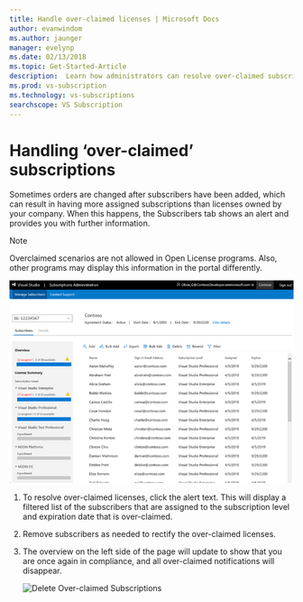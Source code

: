 ```yaml
---
title: Handle over-claimed licenses | Microsoft Docs
author: evanwindom
ms.author: jaunger
manager: evelynp
ms.date: 02/13/2018
ms.topic: Get-Started-Article
description:  Learn how administrators can resolve over-claimed subscriptions
ms.prod: vs-subscription
ms.technology: vs-subscriptions
searchscope: VS Subscription
---
```


# Handling ‘over-claimed’ subscriptions

Sometimes orders are changed after subscribers have been added, which can result in having more assigned subscriptions than licenses owned by your company. When this happens, the Subscribers tab shows an alert and provides you with further information. 

> [!NOTE] 
> Overclaimed scenarios are not allowed in Open License programs.  Also, other programs may display this information in the portal differently. 

 ![Notice of Over-claimed Subscriptions](_img\over-claimed\over-claimed-alert.png)

1.	To resolve over-claimed licenses, click the alert text. This will display a filtered list of the subscribers that are assigned to the subscription level and expiration date that is over-claimed. 

2.	Remove subscribers as needed to rectify the over-claimed licenses. 

3.	The overview on the left side of the page will update to show that you are once again in compliance, and all over-claimed notifications will disappear. 

    ![Delete Over-claimed Subscriptions](_img\over-claimed\delete-over-claimed.png)